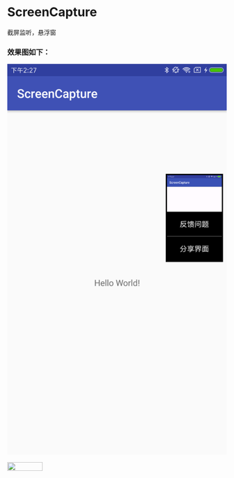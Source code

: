 # ScreenCapture
截屏监听，悬浮窗

### 效果图如下：

![png](/document/demo截图.jpg "截屏监听")

<image src="https://github.com/selfimprW/ScreenCapture/blob/master/document/demo%E6%88%AA%E5%9B%BE.jpg?raw=true" width=40% height=40%/>